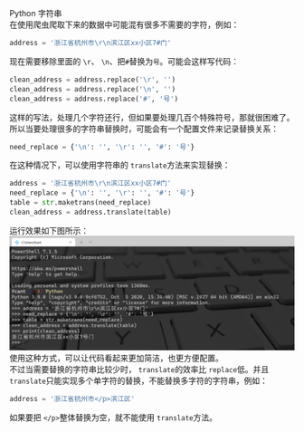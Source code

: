 Python 字符串<br />在使用爬虫爬取下来的数据中可能混有很多不需要的字符，例如：
```python
address = '浙江省杭州市\r\n滨江区xx小区7#门'
```
现在需要移除里面的 `\r`、 `\n`、把`#`替换为`号`。可能会这样写代码：
```python
clean_address = address.replace('\r', '')
clean_address = address.replace('\n', '')
clean_address = address.replace('#', '号')
```
这样的写法，处理几个字符还行，但如果要处理几百个特殊符号，那就很困难了。<br />所以当要处理很多的字符串替换时，可能会有一个配置文件来记录替换关系：
```python
need_replace = {'\n': '', '\r': '', '#': '号'}
```
在这种情况下，可以使用字符串的 `translate`方法来实现替换：
```python
address = '浙江省杭州市\r\n滨江区xx小区7#门'
need_replace = {'\n': '', '\r': '', '#': '号'}
table = str.maketrans(need_replace)
clean_address = address.translate(table)
```
运行效果如下图所示：<br />![image.png](./img/1635943332687-4ebde8c3-b806-4a28-8f95-af91d81839b6.png)<br />使用这种方式，可以让代码看起来更加简洁，也更方便配置。<br />不过当需要替换的字符串比较少时， `translate`的效率比 `replace`低。并且 `translate`只能实现多个单字符的替换，不能替换多字符的字符串，例如：
```python
address = '浙江省杭州市</p>滨江区'
```
如果要把 `</p>`整体替换为空，就不能使用 `translate`方法。
